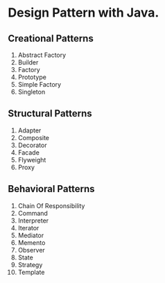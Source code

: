 # Design Pattern with Java.

## Creational Patterns
1. Abstract Factory
2. Builder
3. Factory
4. Prototype
5. Simple Factory
6. Singleton

## Structural Patterns
1. Adapter
2. Composite
3. Decorator
4. Facade
5. Flyweight
6. Proxy

## Behavioral Patterns
1.   Chain Of Responsibility
2.   Command
3.   Interpreter
4.   Iterator
5.   Mediator
6.   Memento
7.   Observer
8.   State
9.   Strategy
10. Template
